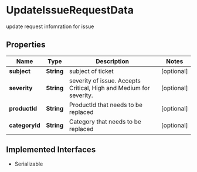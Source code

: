 

# UpdateIssueRequestData

update request infomration for issue

## Properties

Name | Type | Description | Notes
------------ | ------------- | ------------- | -------------
**subject** | **String** | subject of ticket |  [optional]
**severity** | **String** | severity of issue. Accepts Critical, High and Medium for severity. |  [optional]
**productId** | **String** | ProductId that needs to be replaced |  [optional]
**categoryId** | **String** | Category that needs to be replaced |  [optional]


## Implemented Interfaces

* Serializable


